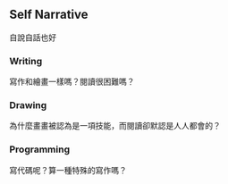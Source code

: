 ## Self Narrative
自說自話也好


### Writing
寫作和繪畫一樣嗎？閱讀很困難嗎？


### Drawing
為什麼畫畫被認為是一項技能，而閱讀卻默認是人人都會的？


### Programming
寫代碼呢？算一種特殊的寫作嗎？

